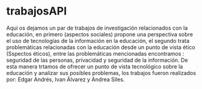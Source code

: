 # trabajosAPI
Aquí os dejamos un par de trabajos de investigación relacionados con la educación, en primero (aspectos sociales) propone una perspectiva sobre el uso de tecnologías de la información en la educación, el segundo trata problemáticas relacionadas con la educación desde un punto de vista ético (Sspectos éticos), entre las problemáticas mencionadas encontramos : seguridad de las personas, privacidad y seguridad de la información. De esta manera trtamos de ofrecer un punto de vista tecnológico sobre la educación y analizar sus posibles problemas, los trabajos fueron realizados por: Edgar Andrés, Ivan Álvarez y Andrea Siles.

